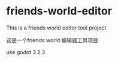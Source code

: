 # friends-world-editor
 This is a friends world editor tool project 
 
 这是一个friends world 编辑器工具项目

use godot 3.2.3
